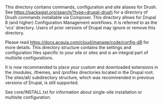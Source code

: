 This directory contains commands, configuration and site aliases for Drush. See https://packagist.org/search/?type=drupal-drush for a directory of Drush commands installable via Composer.
This directory allows for Drupal 8 (and higher) Configuration Management workflows. It is referred to as the 'vcs' directory. Users of prior versions of Drupal may ignore or remove this directory.

Please read https://docs.acquia.com/cloud/manage/code/config-d8 for more details.
This directory structure contains the settings and configuration files specific
to your site or sites and is an integral part of multisite configurations.

It is now recommended to place your custom and downloaded extensions in the
/modules, /themes, and /profiles directories located in the Drupal root. The
sites/all/ subdirectory structure, which was recommended in previous versions
of Drupal, is still supported.

See core/INSTALL.txt for information about single-site installation or
multisite configuration.
